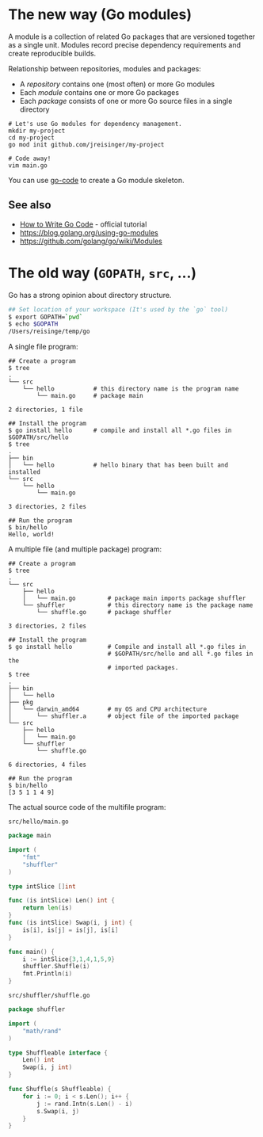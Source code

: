# The new way (Go modules)

A module is a collection of related Go packages that are versioned together as a single unit. Modules record precise dependency requirements and create reproducible builds.

Relationship between repositories, modules and packages:

* A *repository* contains one (most often) or more Go modules
* Each *module* contains one or more Go packages
* Each *package* consists of one or more Go source files in a single directory

```
# Let's use Go modules for dependency management.
mkdir my-project
cd my-project
go mod init github.com/jreisinger/my-project

# Code away!
vim main.go
```

You can use [go-code](https://github.com/jreisinger/dotfiles/blob/master/bin/go-code) to create a Go module skeleton.

## See also

* [How to Write Go Code](https://golang.org/doc/code.html) - official tutorial
* https://blog.golang.org/using-go-modules
* https://github.com/golang/go/wiki/Modules

# The old way (`GOPATH`, `src`, ...)

Go has a strong opinion about directory structure.

```bash
## Set location of your workspace (It's used by the `go` tool)
$ export GOPATH=`pwd`
$ echo $GOPATH
/Users/reisinge/temp/go
```

A single file program:

```plain
## Create a program
$ tree
.
└── src
    └── hello           # this directory name is the program name
        └── main.go     # package main

2 directories, 1 file

## Install the program
$ go install hello      # compile and install all *.go files in $GOPATH/src/hello 
$ tree
.
├── bin
│   └── hello           # hello binary that has been built and installed
└── src
    └── hello
        └── main.go

3 directories, 2 files

## Run the program
$ bin/hello
Hello, world!
```

A multiple file (and multiple package) program:

```plain
## Create a program
$ tree
.
└── src
    ├── hello
    │   └── main.go         # package main imports package shuffler
    └── shuffler            # this directory name is the package name
        └── shuffle.go      # package shuffler

3 directories, 2 files

## Install the program
$ go install hello          # Compile and install all *.go files in 
                            # $GOPATH/src/hello and all *.go files in the
                            # imported packages.
$ tree
.
├── bin
│   └── hello
├── pkg
│   └── darwin_amd64        # my OS and CPU architecture
│       └── shuffler.a      # object file of the imported package
└── src
    ├── hello
    │   └── main.go
    └── shuffler
        └── shuffle.go

6 directories, 4 files

## Run the program
$ bin/hello
[3 5 1 1 4 9]
```

The actual source code of the multifile program:

`src/hello/main.go`

```go
package main

import (
	"fmt"
	"shuffler"
)

type intSlice []int

func (is intSlice) Len() int {
	return len(is)
}
func (is intSlice) Swap(i, j int) {
	is[i], is[j] = is[j], is[i]
}

func main() {
	i := intSlice{3,1,4,1,5,9}
	shuffler.Shuffle(i)
	fmt.Println(i)
}
```

`src/shuffler/shuffle.go`

```go
package shuffler

import (
	"math/rand"
)

type Shuffleable interface {
	Len() int
	Swap(i, j int)
}

func Shuffle(s Shuffleable) {
	for i := 0; i < s.Len(); i++ {
		j := rand.Intn(s.Len() - i)
		s.Swap(i, j)
	}
}
```
